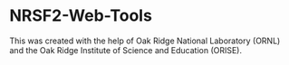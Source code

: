 # NRSF2-Web-Tools
This was created with the help of Oak Ridge National Laboratory (ORNL) and the Oak Ridge Institute of Science and Education (ORISE).
